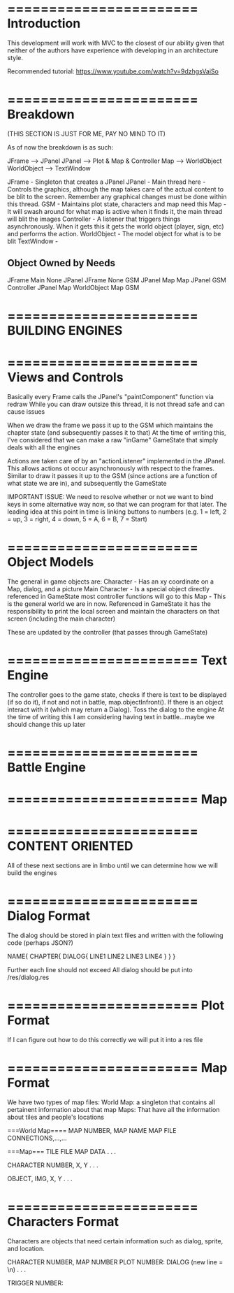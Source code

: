 
=======================
Introduction
=======================

This development will work with MVC to the closest of our ability given that neither of the authors have 
experience with developing in an architecture style.

Recommended tutorial: https://www.youtube.com/watch?v=9dzhgsVaiSo


=======================
Breakdown
=======================
(THIS SECTION IS JUST FOR ME, PAY NO MIND TO IT)

As of now the breakdown is as such:

 JFrame --> JPanel
 JPanel --> Plot & Map & Controller
 Map --> WorldObject
 WorldObject --> TextWindow

 JFrame - Singleton that creates a JPanel
 JPanel - Main thread here - Controls the graphics, although the map takes care of 
 	the actual content to be blit to the screen. Remember any graphical changes must
 	be done within this thread.
 GSM - Maintains plot state, characters and map need this
 Map - It will swash around for what map is active
 	when it finds it, the main thread will blit the images
 Controller - A listener that triggers things asynchronously. When it gets this it
 	gets the world object (player, sign, etc) and performs the action. 
 WorldObject - The model object for what is to be blit
 TextWindow - 
 
 Object			Owned by	Needs
 ---------------------------------
 JFrame			Main		None
 JPanel			JFrame		None
 GSM			JPanel		Map
 Map			JPanel		GSM	
 Controller		JPanel		Map
 WorldObject	Map			GSM


=======================
BUILDING ENGINES
=======================

=======================
Views and Controls
=======================
Basically every Frame calls the JPanel's "paintComponent" function via redraw
While you can draw outsize this thread, it is not thread safe and can cause issues

When we draw the frame we pass it up to the GSM which maintains the chapter state (and subsequently passes it to that)
		At the time of writing this, I've considered that we can make a raw "inGame" GameState that simply deals with all the engines

Actions are taken care of by an "actionListener" implemented in the JPanel. This allows actions ot occur asynchronously with respect to the frames. Similar to draw it passes it up to the GSM (since actions are a function of what state we are in), and subsequently the GameState


IMPORTANT ISSUE: We need to resolve whether or not we want to bind keys in some alternative way now, so that we can program for that later. The leading idea at this point in time is linking buttons to numbers (e.g. 1 = left, 2 = up, 3 = right, 4 = down, 5 = A, 6 = B, 7 = Start)

=======================
Object Models
=======================
The general in game objects are:
	Character - Has an xy coordinate on a Map, dialog, and a picture
		Main Character - Is a special object directly referenced in GameState most controller functions will go to this
	Map - This is the general world we are in now. Referenced in GameState it has the responsibility to print the local screen and maintain the characters on that screen (including the main character)

These are updated by the controller (that passes through GameState)


=======================
Text Engine
=======================
The controller goes to the game state, checks if there is text to be displayed (if so do it), if not and not in battle, map.objectInfront(). If there is an object interact with it (which may return a Dialog). Toss the dialog to the engine 
	At the time of writing this I am considering having text in battle...maybe we should change this up later

=======================
Battle Engine
=======================


=======================
Map
=======================





=======================
CONTENT ORIENTED
=======================
All of these next sections are in limbo until we can determine how we will build the engines

=======================
Dialog Format
=======================
The dialog should be stored in plain text files and written with the following code (perhaps JSON?)

NAME{
	CHAPTER{
		DIALOG{
			LINE1
			LINE2
			LINE3
			LINE4
		}
	}
}

Further each line should not exceed <CHARACTER LIMIT TO BE DETERMINED LATER>
All dialog should be put into /res/dialog.res


=======================
Plot Format
=======================
If I can figure out how to do this correctly we will put it into a res file



=======================
Map Format
=======================
We have two types of map files:
World Map: a singleton that contains all pertainent information about that map
Maps: That have all the information about tiles and people's locations

===World Map====
MAP NUMBER, MAP NAME
MAP FILE
CONNECTIONS,...,...

===Map===
TILE FILE
MAP DATA
.
.
.

CHARACTER NUMBER, X, Y
.
.
.

OBJECT, IMG, X, Y
.
.
.

=======================
Characters Format
=======================
Characters are objects that need certain information such as dialog, sprite, and location. 

CHARACTER NUMBER, MAP NUMBER
PLOT NUMBER: DIALOG (new line = \n)
.
.
.

<TRIGGER>
TRIGGER NUMBER: 